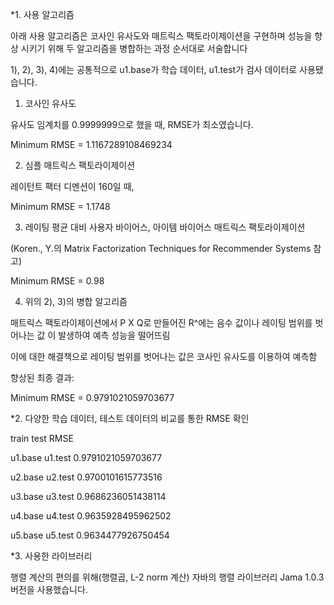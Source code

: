 *1. 사용 알고리즘


아래 사용 알고리즘은 코사인 유사도와 매트릭스 팩토라이제이션을 구현하며 성능을 향상 시키기 위해 두 알고리즘을 병합하는 과정 순서대로 서술합니다

1), 2), 3), 4)에는 공통적으로 u1.base가 학습 데이터, u1.test가 검사 데이터로 사용됐습니다.


1) 코사인 유사도

유사도 임계치를 0.9999999으로 했을 때, RMSE가 최소였습니다.

Minimum RMSE = 1.1167289108469234


2) 심플 매트릭스 팩토라이제이션

레이턴트 팩터 디멘션이 160일 때,

Minimum RMSE = 1.1748


3) 레이팅 평균 대비 사용자 바이어스, 아이템 바이어스 매트릭스 팩토라이제이션

(Koren., Y.의 Matrix Factorization Techniques for Recommender Systems 참고)

Minimum RMSE = 0.98


4) 위의 2), 3)의 병합 알고리즘

매트릭스 팩토라이제이션에서 P X Q로 만들어진 R^에는 음수 값이나 레이팅 범위를 벗어나는 값
이 발생하여 예측 성능을 떨어뜨림

이에 대한 해결책으로 레이팅 범위를 벗어나는 값은 코사인 유사도를 이용하여 예측함

향상된 최종 결과:

Minimum RMSE = 0.9791021059703677



*2. 다양한 학습 데이터, 테스트 데이터의 비교를 통한 RMSE 확인

train    test    RMSE

u1.base    u1.test    0.9791021059703677

u2.base    u2.test    0.9700101615773516

u3.base    u3.test    0.9686236051438114

u4.base    u4.test    0.9635928495962502

u5.base    u5.test    0.9634477926750454



*3.  사용한 라이브러리

행렬 계산의 편의를 위해(행렬곱, L-2 norm 계산) 자바의 행렬 라이브러리 Jama 1.0.3 버전을 사용했습니다.
